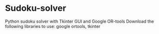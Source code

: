 # Sudoku-solver
Python sudoku solver with Tkinter GUI and Google OR-tools
Download the following libraries to use: google ortools, tkinter
